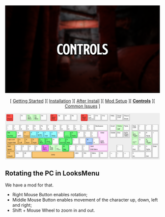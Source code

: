 ![Controls](img/headers/Controls.png)

<center>

[ [Getting Started](README.md) ][ [Installation](Installation.md) ][ [After Install](PostInstall.md) ][ [Mod Setup](ModSetup.md) ][ **[Controls](Controls.md)** ][ [Common Issues](CommonIssues.md) ] 

</center>

![Controls](img/keyboard-layout.png)

## Rotating the PC in LooksMenu
We have a mod for that.

- Right Mouse Button enables rotation;
- Middle Mouse Button enables movement of the character up, down, left and right;
- Shift + Mouse Wheel to zoom in and out.